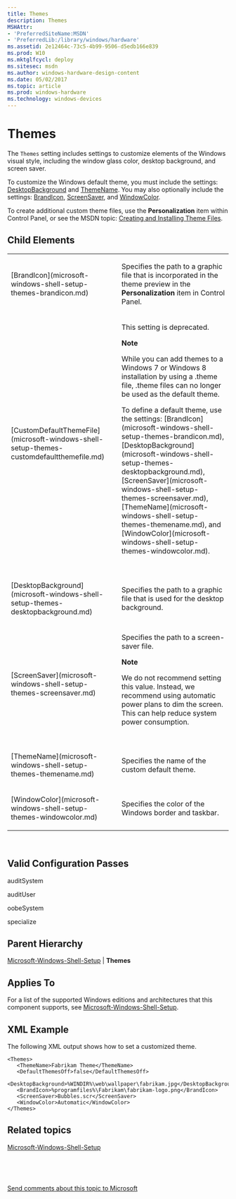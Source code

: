 ```yaml
---
title: Themes
description: Themes
MSHAttr:
- 'PreferredSiteName:MSDN'
- 'PreferredLib:/library/windows/hardware'
ms.assetid: 2e12464c-73c5-4b99-9506-d5edb166e839
ms.prod: W10
ms.mktglfcycl: deploy
ms.sitesec: msdn
ms.author: windows-hardware-design-content
ms.date: 05/02/2017
ms.topic: article
ms.prod: windows-hardware
ms.technology: windows-devices
---
```


# Themes


The `Themes` setting includes settings to customize elements of the Windows visual style, including the window glass color, desktop background, and screen saver.

To customize the Windows default theme, you must include the settings: [DesktopBackground](microsoft-windows-shell-setup-themes-desktopbackground.md) and [ThemeName](microsoft-windows-shell-setup-themes-themename.md). You may also optionally include the settings: [BrandIcon](microsoft-windows-shell-setup-themes-brandicon.md), [ScreenSaver](microsoft-windows-shell-setup-themes-screensaver.md), and [WindowColor](microsoft-windows-shell-setup-themes-windowcolor.md).

To create additional custom theme files, use the **Personalization** item within Control Panel, or see the MSDN topic: [Creating and Installing Theme Files](http://go.microsoft.com/fwlink/?LinkId=141343).

## Child Elements


<table>
<colgroup>
<col width="50%" />
<col width="50%" />
</colgroup>
<tbody>
<tr class="odd">
<td><p>[BrandIcon](microsoft-windows-shell-setup-themes-brandicon.md)</p></td>
<td><p>Specifies the path to a graphic file that is incorporated in the theme preview in the <strong>Personalization</strong> item in Control Panel.</p></td>
</tr>
<tr class="even">
<td><p>[CustomDefaultThemeFile](microsoft-windows-shell-setup-themes-customdefaultthemefile.md)</p></td>
<td><p>This setting is deprecated.</p>
<div class="alert">
<strong>Note</strong>  
<p>While you can add themes to a Windows 7 or Windows 8 installation by using a .theme file, .theme files can no longer be used as the default theme.</p>
<p>To define a default theme, use the settings: [BrandIcon](microsoft-windows-shell-setup-themes-brandicon.md), [DesktopBackground](microsoft-windows-shell-setup-themes-desktopbackground.md), [ScreenSaver](microsoft-windows-shell-setup-themes-screensaver.md), [ThemeName](microsoft-windows-shell-setup-themes-themename.md), and [WindowColor](microsoft-windows-shell-setup-themes-windowcolor.md).</p>
<p></p>
</div>
<div>
 
</div></td>
</tr>

<tr class="odd">
<td><p>[DesktopBackground](microsoft-windows-shell-setup-themes-desktopbackground.md)</p></td>
<td><p>Specifies the path to a graphic file that is used for the desktop background.</p></td>
</tr>
<tr class="even">
<td><p>[ScreenSaver](microsoft-windows-shell-setup-themes-screensaver.md)</p></td>
<td><p>Specifies the path to a screen-saver file.</p>
<div class="alert">
<strong>Note</strong>  
<p>We do not recommend setting this value. Instead, we recommend using automatic power plans to dim the screen. This can help reduce system power consumption. </p>
</div>
<div>
 
</div></td>
</tr>
<tr class="even">
<td><p>[ThemeName](microsoft-windows-shell-setup-themes-themename.md)</p></td>
<td><p>Specifies the name of the custom default theme.</p></td>
</tr>
<tr class="odd">
<td><p>[WindowColor](microsoft-windows-shell-setup-themes-windowcolor.md)</p></td>
<td><p>Specifies the color of the Windows border and taskbar.</p></td>
</tr>
</tbody>
</table>

 

## Valid Configuration Passes


auditSystem

auditUser

oobeSystem

specialize

## Parent Hierarchy


[Microsoft-Windows-Shell-Setup](microsoft-windows-shell-setup.md) | **Themes**

## Applies To


For a list of the supported Windows editions and architectures that this component supports, see [Microsoft-Windows-Shell-Setup](microsoft-windows-shell-setup.md).

## XML Example


The following XML output shows how to set a customized theme.

``` syntax
<Themes>
   <ThemeName>Fabrikam Theme</ThemeName>
   <DefaultThemesOff>false</DefaultThemesOff>
   <DesktopBackground>%WINDIR%\web\wallpaper\fabrikam.jpg</DesktopBackground>
   <BrandIcon>%programfiles%\Fabrikam\fabrikam-logo.png</BrandIcon>
   <ScreenSaver>Bubbles.scr</ScreenSaver>
   <WindowColor>Automatic</WindowColor>
</Themes>
```

## Related topics


[Microsoft-Windows-Shell-Setup](microsoft-windows-shell-setup.md)

 

 

[Send comments about this topic to Microsoft](mailto:wsddocfb@microsoft.com?subject=Documentation%20feedback%20%5Bp_unattend\p_unattend%5D:%20Themes%20%20RELEASE:%20%2810/3/2016%29&body=%0A%0APRIVACY%20STATEMENT%0A%0AWe%20use%20your%20feedback%20to%20improve%20the%20documentation.%20We%20don't%20use%20your%20email%20address%20for%20any%20other%20purpose,%20and%20we'll%20remove%20your%20email%20address%20from%20our%20system%20after%20the%20issue%20that%20you're%20reporting%20is%20fixed.%20While%20we're%20working%20to%20fix%20this%20issue,%20we%20might%20send%20you%20an%20email%20message%20to%20ask%20for%20more%20info.%20Later,%20we%20might%20also%20send%20you%20an%20email%20message%20to%20let%20you%20know%20that%20we've%20addressed%20your%20feedback.%0A%0AFor%20more%20info%20about%20Microsoft's%20privacy%20policy,%20see%20http://privacy.microsoft.com/default.aspx. "Send comments about this topic to Microsoft")





